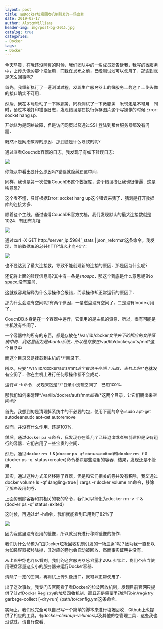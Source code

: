 ```yaml
---
layout: post
title: 由Docker垃圾回收机制引发的一场血案
date: 2019-02-17
author: AlstonWilliams
header-img: img/post-bg-2015.jpg
catalog: true
categories:
- Docker
tags:
- Docker
---
```

今天早晨，在我还没睡醒的时候，我们团队中的一名成员就告诉我，我写的微服务中，上传头像的那个没法用．而我在发布之前，已经测试过可以使用了．那这到底是怎么回事呢?

首先，我重新执行了一遍测试过程，发现生产服务器上的微服务上的这个上传头像的接口确实不可用．

然后，我在本地启动了一下微服务，同样测试了一下微服务．发现还是不可用．同时，通过本地打印错误日志，发现错误是在执行保存图片这个写操作的时候:Error: socket hang up.

开始以为是网络故障，但是访问网页以及通过SSH登陆到那台服务器都没有问题．

既然不是网络故障的原因．那到底是什么导致的呢?

通过查看Couchdb容器的日志，我发现了有如下错误日志:

![](http://upload-images.jianshu.io/upload_images/4108852-7c5bfee254c569a1?imageMogr2/auto-orient/strip%7CimageView2/2/w/1240)

你能从中看出是什么原因吗?错误就隐藏在这中间．

同样，我也是第一次使用CouchDB这个数据库，这个错误栈让我也很懵逼．这是啥意思?

这个看不懂，只好根据Error: socket hang up这个错误来猜了．猜测是打开数据库的连接太多．

顺着这个主线，通过查看CouchDB官方文档，我们发现默认的最大连接数就是1024，有图有真相:


![](http://upload-images.jianshu.io/upload_images/4108852-4cbe7d0b1c13ac33.png?imageMogr2/auto-orient/strip%7CimageView2/2/w/1240)


通过curl -X GET http://server_ip:5984/_stats | json_reformat这条命令，我发现，当前数据库的总共HTTP请求才有49个:


![](http://upload-images.jianshu.io/upload_images/4108852-9a2dae1160bd5e52.png?imageMogr2/auto-orient/strip%7CimageView2/2/w/1240)


也不是达到了最大连接数，导致不能创建新的连接的原因．那是因为什么呢?

还记得上面的错误信息吗?其中有一条是*enospc*．那这个到底是什么意思呢?No space.没有空间．

这就很容易解释为什么写操作会报错，而读操作却正常运行的原因了．

那为什么会没有空间呢?有两个原因，一是磁盘没有空间了，二是没有Inode可用了．

CouchDB本身是在一个容器中运行，它使用的是主机的资源．所以，很有可能是主机没有空间了．

一个容器中的所有的东西，都是存放在*/var/lib/docker*文件夹下的相应的文件系统中的．我这里因为是ubuntu系统，所以是存放在*/var/lib/docker/aufs/mnt*这个目录中．

而这个目录又是挂载到主机的*/*目录下．

所以，只要*/var/lib/docker/aufs/mnt*这个目录中存满了东西，主机上的*/*也就没有空间了．你在主机上进行任何写操作都不会成功．

运行df -h命令，发现果然是*/*目录中没有空间了．已用100%.

那我们如何来清理*/var/lib/docker/aufs/mnt*或者*/*这两个目录，让它们腾出来空间呢?

首先，我想到的是清理掉系统中的不必要的包，使用下面的命令:sudo apt-get autocleansudo apt-get autoremove

然而，并没有什么作用．还是100%.

然后，通过docker ps -a命令，我发现存在着几个已经退出或者被创建但是没有运行的容器．它们占用了一些宝贵的空间．

然后，通过docker rm -f &(docker ps -qf status=exited)和docker rm -f &(docker ps -qf status=created)命令移除那些没用的容器．结果，发现还是不管用．

其实，通过这种方式虽然移除了容器，但是和它们相关的卷并没有移除，我又通过docker volume ls -qf dangling=true | xargs -r docker volume rm命令，移除了那些没用的卷．

上面的删除容器和其相关的卷的命令，我们可以简化为:docker rm -v -f &(docker ps -qf status=exited)

这时候，再通过df -h命令，我们就能看到已用到了82%了:


![](http://upload-images.jianshu.io/upload_images/4108852-116c2dfe914316c8.png?imageMogr2/auto-orient/strip%7CimageView2/2/w/1240)


因为我这里没有没用的镜像，所以就没有进行移除镜像的操作．

我们为什么命题为”由Docker垃圾回收机制引发的一场血案”呢？因为我一直都以为如果容器被移除掉，其对应的卷也会自动被回收．然而事实证明并没有．

从上图中你也可以看到，我们的这台服务器总容量才20G.实际上，我们不应当使用硬盘容量这么小的服务器来运行Docker容器．

清除了一定的空间，再测试上传头像接口，就可以正常使用了．

出了这次事故，我专门去官网看了看Docker的垃圾回收机制，发现目前官网只提供了针对Docker Registry的垃圾回收机制．而且还是需要手动运行bin/registry garbage-collect [–dry-run] /path/to/config.yml这条命令．

实际上，我们也完全可以自己写一个简单的脚本来进行垃圾回收．Github上也提供了相应的工具，有*docker-cleanup-volumes*以及其他的卷管理工具．这些我也没试过，请自行查看．
